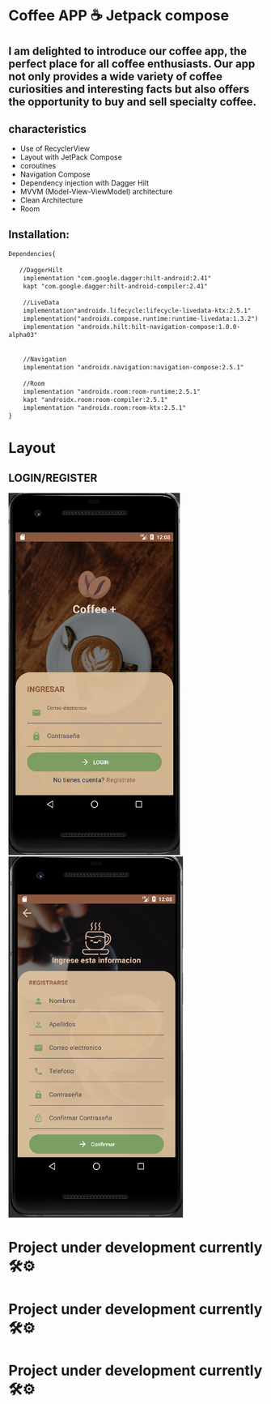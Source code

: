 # Coffee APP ☕ Jetpack compose

## I am delighted to introduce our coffee app, the perfect place for all coffee enthusiasts. Our app not only provides a wide variety of coffee curiosities and interesting facts but also offers the opportunity to buy and sell specialty coffee.

## characteristics

- Use of RecyclerView
- Layout with JetPack Compose
- coroutines
- Navigation Compose
- Dependency injection with Dagger Hilt
- MVVM (Model-View-ViewModel) architecture
- Clean Architecture
- Room



## Installation:

```
Dependencies{
   
   //DaggerHilt
    implementation "com.google.dagger:hilt-android:2.41"
    kapt "com.google.dagger:hilt-android-compiler:2.41"

    //LiveData
    implementation"androidx.lifecycle:lifecycle-livedata-ktx:2.5.1"
    implementation("androidx.compose.runtime:runtime-livedata:1.3.2")
    implementation "androidx.hilt:hilt-navigation-compose:1.0.0-alpha03"


    //Navigation
    implementation "androidx.navigation:navigation-compose:2.5.1"

    //Room
    implementation "androidx.room:room-runtime:2.5.1"
    kapt "androidx.room:room-compiler:2.5.1"
    implementation "androidx.room:room-ktx:2.5.1"
}
```


# Layout

## LOGIN/REGISTER
![TODOAPP]( app/src/main/res/images/login.png)
![TODOAPP]( app/src/main/res/images/register.png)





# Project under development currently 🛠⚙
# Project under development currently 🛠⚙
# Project under development currently 🛠⚙